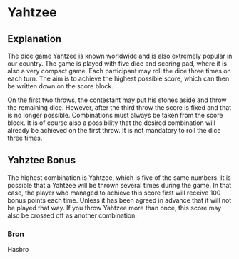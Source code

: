 # Yahtzee #

## Explanation

The dice game Yahtzee is known worldwide and is also extremely popular in our country. The game is played with five dice and scoring pad, where it is also a very compact game. Each participant may roll the dice three times on each turn. The aim is to achieve the highest possible score, which can then be written down on the score block.

On the first two throws, the contestant may put his stones aside and throw the remaining dice. However, after the third throw the score is fixed and that is no longer possible. Combinations must always be taken from the score block. It is of course also a possibility that the desired combination will already be achieved on the first throw. It is not mandatory to roll the dice three times.
## Yahztee Bonus
The highest combination is Yahtzee, which is five of the same numbers. It is possible that a Yahtzee will be thrown several times during the game. In that case, the player who managed to achieve this score first will receive 100 bonus points each time. Unless it has been agreed in advance that it will not be played that way. If you throw Yahtzee more than once, this score may also be crossed off as another combination.
### Bron
Hasbro

